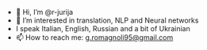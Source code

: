 - 👋 Hi, I’m @r-jurija
- 👀 I’m interested in translation, NLP and Neural networks
- I speak Italian, English, Russian and a bit of Ukrainian
- 📫 How to reach me: g.romagnoli95@gmail.com

